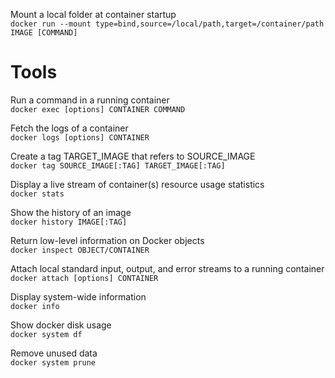Mount a local folder at container startup  
`docker run --mount type=bind,source=/local/path,target=/container/path IMAGE [COMMAND]`

# Tools

Run a command in a running container  
`docker exec [options] CONTAINER COMMAND`

Fetch the logs of a container  
`docker logs [options] CONTAINER`

Create a tag TARGET_IMAGE that refers to SOURCE_IMAGE  
`docker tag SOURCE_IMAGE[:TAG] TARGET_IMAGE[:TAG]`

Display a live stream of container(s) resource usage statistics  
`docker stats`

Show the history of an image  
`docker history IMAGE[:TAG]`

Return low-level information on Docker objects  
`docker inspect OBJECT/CONTAINER`

Attach local standard input, output, and error streams to a running container  
`docker attach [options] CONTAINER`

Display system-wide information  
`docker info`

Show docker disk usage  
`docker system df`

Remove unused data  
`docker system prune`
